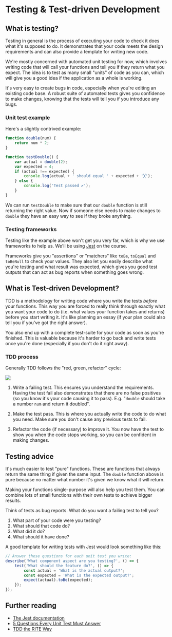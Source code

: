 # Testing & Test-driven Development

## What is testing?

Testing in general is the process of executing your code to check it does what it's supposed to do. It demonstrates that your code meets the design requirements and can also provide a template for writing new code.

We're mostly concerned with automated unit testing for now, which involves writing code that will call your functions and tell you if they return what you expect. The idea is to test as many small "units" of code as you can, which will give you a good idea if the application as a whole is working.

It's very easy to create bugs in code, especially when you're editing an existing code base. A robust suite of automated tests gives you confidence to make changes, knowing that the tests will tell you if you introduce any bugs.

### Unit test example

Here's a slightly contrived example:

```js
function double(num) {
	return num * 2;
}

function testDouble() {
	var actual = double(2);
	var expected = 4;
	if (actual !== expected) {
		console.log(actual + ' should equal ' + expected + '╳');
	} else {
		console.log('Test passed ✔︎');
	}
}
```

We can run `testDouble` to make sure that our `double` function is still returning the right value. Now if someone else needs to make changes to `double` they have an easy way to see if they broke anything.

### Testing frameworks

Testing like the example above won't get you very far, which is why we use frameworks to help us. We'll be using [Jest](https://jestjs.io/docs/en/getting-started) on the course.

Frameworks give you "assertions" or "matchers" like `toBe`, `toEqual` and `toBeNull` to check your values. They also let you easily describe what you're testing and what result was expected, which gives you good test outputs that can act as bug reports when something goes wrong.

## What is Test-driven Development?

TDD is a methodology for writing code where you write the tests _before_ your functions. This way you are forced to really think through exactly what you want your code to do (i.e. what values your function takes and returns) before you start writing it. It's like planning an essay (if your plan could also tell you if you've got the right answer).

You also end up with a complete test-suite for your code as soon as you're finished. This is valuable because it's harder to go back and write tests once you're done (especially if you don't do it right away).

### TDD process

Generally TDD follows the "red, green, refactor" cycle:

![](https://user-images.githubusercontent.com/9408641/27683709-e1c5e8c0-5cbe-11e7-99a4-215a5dae63f1.png)

1. Write a failing test. This ensures you understand the requirements. Having the test fail also demonstrates that there are no false positives (so you know it's your code causing it to pass). E.g. "`double` should take a number `num` and return it doubled".

2. Make the test pass. This is where you actually write the code to do what you need. Make sure you don't cause any previous tests to fail.

3. Refactor the code (if necessary) to improve it. You now have the test to show you when the code stops working, so you can be confident in making changes.

## Testing advice

It's much easier to test "pure" functions. These are functions that always return the same thing if given the same input. The `double` function above is pure because no matter what number it's given we know what it will return.

Making your functions single-purpose will also help you test them. You can combine lots of small functions with their own tests to achieve bigger results.

Think of tests as bug reports. What do you want a failing test to tell you?

1. What part of your code were you testing?
2. What should that code do?
3. What did it do?
4. What should it have done?

A good template for writing tests with Jest would look something like this:

```js
// Answer these questions for each unit test you write:
describe('What component aspect are you testing?', () => {
	test('What should the feature do?', () => {
		const actual = 'What is the actual output?';
		const expected = 'What is the expected output?';
		expect(actual).toBe(expected);
	});
});
```

## Further reading

- [The Jest documentation](https://jestjs.io/docs/en/getting-started)
- [5 Questions Every Unit Test Must Answer](https://medium.com/javascript-scene/what-every-unit-test-needs-f6cd34d9836d)
- [TDD the RITE Way](https://medium.com/javascript-scene/tdd-the-rite-way-53c9b46f45e3)
